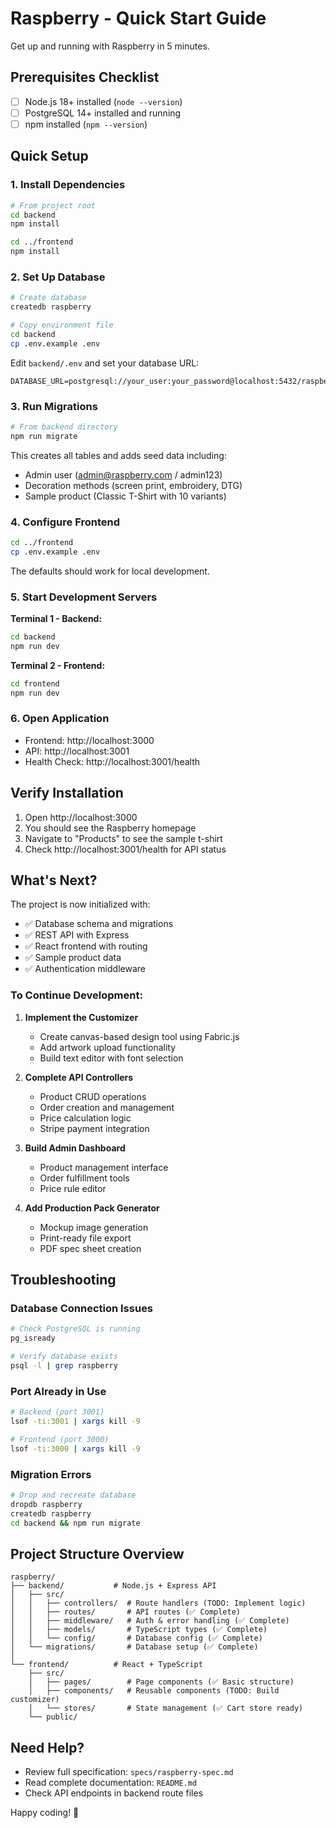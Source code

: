 # Raspberry - Quick Start Guide

Get up and running with Raspberry in 5 minutes.

## Prerequisites Checklist

- [ ] Node.js 18+ installed (`node --version`)
- [ ] PostgreSQL 14+ installed and running
- [ ] npm installed (`npm --version`)

## Quick Setup

### 1. Install Dependencies

```bash
# From project root
cd backend
npm install

cd ../frontend
npm install
```

### 2. Set Up Database

```bash
# Create database
createdb raspberry

# Copy environment file
cd backend
cp .env.example .env
```

Edit `backend/.env` and set your database URL:
```env
DATABASE_URL=postgresql://your_user:your_password@localhost:5432/raspberry
```

### 3. Run Migrations

```bash
# From backend directory
npm run migrate
```

This creates all tables and adds seed data including:
- Admin user (admin@raspberry.com / admin123)
- Decoration methods (screen print, embroidery, DTG)
- Sample product (Classic T-Shirt with 10 variants)

### 4. Configure Frontend

```bash
cd ../frontend
cp .env.example .env
```

The defaults should work for local development.

### 5. Start Development Servers

**Terminal 1 - Backend:**
```bash
cd backend
npm run dev
```

**Terminal 2 - Frontend:**
```bash
cd frontend
npm run dev
```

### 6. Open Application

- Frontend: http://localhost:3000
- API: http://localhost:3001
- Health Check: http://localhost:3001/health

## Verify Installation

1. Open http://localhost:3000
2. You should see the Raspberry homepage
3. Navigate to "Products" to see the sample t-shirt
4. Check http://localhost:3001/health for API status

## What's Next?

The project is now initialized with:
- ✅ Database schema and migrations
- ✅ REST API with Express
- ✅ React frontend with routing
- ✅ Sample product data
- ✅ Authentication middleware

### To Continue Development:

1. **Implement the Customizer**
   - Create canvas-based design tool using Fabric.js
   - Add artwork upload functionality
   - Build text editor with font selection

2. **Complete API Controllers**
   - Product CRUD operations
   - Order creation and management
   - Price calculation logic
   - Stripe payment integration

3. **Build Admin Dashboard**
   - Product management interface
   - Order fulfillment tools
   - Price rule editor

4. **Add Production Pack Generator**
   - Mockup image generation
   - Print-ready file export
   - PDF spec sheet creation

## Troubleshooting

### Database Connection Issues
```bash
# Check PostgreSQL is running
pg_isready

# Verify database exists
psql -l | grep raspberry
```

### Port Already in Use
```bash
# Backend (port 3001)
lsof -ti:3001 | xargs kill -9

# Frontend (port 3000)
lsof -ti:3000 | xargs kill -9
```

### Migration Errors
```bash
# Drop and recreate database
dropdb raspberry
createdb raspberry
cd backend && npm run migrate
```

## Project Structure Overview

```
raspberry/
├── backend/           # Node.js + Express API
│   ├── src/
│   │   ├── controllers/  # Route handlers (TODO: Implement logic)
│   │   ├── routes/       # API routes (✅ Complete)
│   │   ├── middleware/   # Auth & error handling (✅ Complete)
│   │   ├── models/       # TypeScript types (✅ Complete)
│   │   └── config/       # Database config (✅ Complete)
│   └── migrations/       # Database setup (✅ Complete)
│
└── frontend/          # React + TypeScript
    ├── src/
    │   ├── pages/        # Page components (✅ Basic structure)
    │   ├── components/   # Reusable components (TODO: Build customizer)
    │   └── stores/       # State management (✅ Cart store ready)
    └── public/
```

## Need Help?

- Review full specification: `specs/raspberry-spec.md`
- Read complete documentation: `README.md`
- Check API endpoints in backend route files

Happy coding! 🚀

